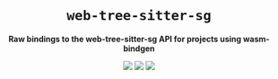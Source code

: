 <div align="center">
  <h1><code>web-tree-sitter-sg</code></h1>
  <p>
    <strong>Raw bindings to the web-tree-sitter-sg API for projects using wasm-bindgen</strong>
  </p>
  <p style="margin-bottom: 0.5ex;">
    <a href="https://ast-grep.github.io/web-tree-sitter-sg/web_tree_sitter_sys"><img
        src="https://img.shields.io/badge/docs-latest-blueviolet?logo=Read-the-docs&logoColor=white"
        /></a>
    <a href="https://github.com/ast-grep/web-tree-sitter-sg/actions"><img
        src="https://github.com/ast-grep/web-tree-sitter-sg/workflows/main/badge.svg"
        /></a>
    <a href="https://codecov.io/gh/ast-grep/web-tree-sitter-sg"><img
        src="https://codecov.io/gh/ast-grep/web-tree-sitter-sg/branches/main/graph/badge.svg"
        /></a>
  </p>
</div>
